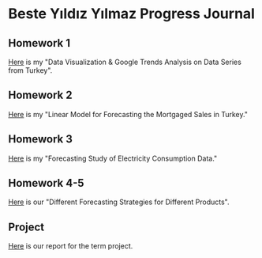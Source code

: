 # Beste Yıldız Yılmaz Progress Journal

## Homework 1 
[Here](files/BesteYıldızYılmaz_HW1.html) is my "Data Visualization & Google Trends Analysis on Data Series from Turkey".

## Homework 2
[Here](files/HW2.html) is my "Linear Model for Forecasting the Mortgaged Sales in Turkey."

## Homework 3
[Here](files/HW3-beste.html) is my "Forecasting Study of Electricity Consumption Data."

## Homework 4-5
[Here](files/hw4_5.html) is our "Different Forecasting Strategies for Different Products".

## Project 
[Here](files/project.html) is our report for the term project.
